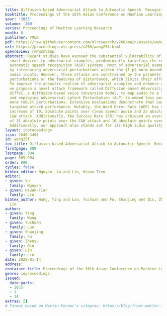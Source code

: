 ```yaml
---
title: Diffusion-based Adversarial Attack to Automatic Speech  Recognition
booktitle: Proceedings of the 16th Asian Conference on Machine Learning
year: '2025'
volume: '260'
series: Proceedings of Machine Learning Research
month: 0
publisher: PMLR
pdf: https://raw.githubusercontent.com/mlresearch/v260/main/assets/wang25f/wang25f.pdf
url: https://proceedings.mlr.press/v260/wang25f.html
openreview: rmPwZmVaSp
abstract: Recent studies have exposed the substantial vulnerability of voice-activated
  smart devices to adversarial examples, predominantly targeting the robustness of
  automatic speech recognition (ASR) systems. Most of adversarial examples generated
  by introducing adversarial perturbations within the $l_p$ norm bounds to benign
  audio inputs. However, these attacks are constrained by the parametric bounds of
  perturbations or the features of disturbance, which limits their effectiveness.
  To improve the acoustic realism of adversarial examples and enhance attack performance,
  we propose a novel attack framework called Diffusion-based Adversarial Attack, leveraging
  DiffVC, a diffusion-based voice conversion model, to map audio to a latent space
  and employing Adversarial Latent Perturbation (ALP) to embed less perceptible and
  more robust perturbations. Extensive evaluations demonstrate that our method enhances
  targeted attack performance. Notably, the Word Error Rate (WER) has shown an average
  increase of 101 absolute points over clean speech audio and 25 absolute points over
  C&W attack. Additionally, the Success Rate (SR) has achieved an average increase
  of 11 absolute points over the C&W attack and 16 absolute points over SSA attack.
  Additionally, our approach also stands out for its high audio quality and efficiency.
layout: inproceedings
issn: 2640-3498
id: wang25f
tex_title: Diffusion-based Adversarial Attack to Automatic Speech  Recognition
firstpage: 889
lastpage: 904
page: 889-904
order: 889
cycles: false
bibtex_editor: Nguyen, Vu and Lin, Hsuan-Tien
editor:
- given: Vu
  family: Nguyen
- given: Hsuan-Tien
  family: Lin
bibtex_author: Wang, Ying and Luo, Yuchuan and Fu, Shaojing and Qiu, Zhenyu and Liu,
  Lin
author:
- given: Ying
  family: Wang
- given: Yuchuan
  family: Luo
- given: Shaojing
  family: Fu
- given: Zhenyu
  family: Qiu
- given: Lin
  family: Liu
date: 2025-01-14
address:
container-title: Proceedings of the 16th Asian Conference on Machine Learning
genre: inproceedings
issued:
  date-parts:
  - 2025
  - 1
  - 14
extras: []
# Format based on Martin Fenner's citeproc: https://blog.front-matter.io/posts/citeproc-yaml-for-bibliographies/
---
```

